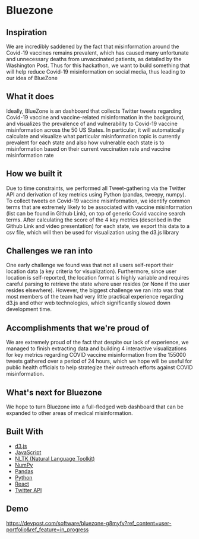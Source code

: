 # Bluezone
## Inspiration
We are incredibly saddened by the fact that misinformation around the Covid-19 vaccines remains prevalent, which has caused many unfortunate and unnecessary deaths from unvaccinated patients, as detailed by the Washington Post. Thus for this hackathon, we want to build something that will help reduce Covid-19 misinformation on social media, thus leading to our idea of BlueZone

## What it does
Ideally, BlueZone is an dashboard that collects Twitter tweets regarding Covid-19 vaccine and vaccine-related misinformation in the background, and visualizes the prevalence of and vulnerability to Covid-19 vaccine misinformation across the 50 US States. In particular, it will automatically calculate and visualize what particular misinformation topic is currently prevalent for each state and also how vulnerable each state is to misinformation based on their current vaccination rate and vaccine misinformation rate

## How we built it
Due to time constraints, we performed all Tweet-gathering via the Twitter API and derivation of key metrics using Python (pandas, tweepy, numpy). To collect tweets on Covid-19 vaccine misinformation, we identify common terms that are extremely likely to be associated with vaccine misinformation (list can be found in Github Link), on top of generic Covid vaccine search terms. After calculating the score of the 4 key metrics (described in the Github Link and video presentation) for each state, we export this data to a csv file, which will then be used for visualization using the d3.js library

## Challenges we ran into
One early challenge we found was that not all users self-report their location data (a key criteria for visualization). Furthermore, since user location is self-reported, the location format is highly variable and requires careful parsing to retrieve the state where user resides (or None if the user resides elsewhere). However, the biggest challenge we ran into was that most members of the team had very little practical experience regarding d3.js and other web technologies, which significantly slowed down development time.

## Accomplishments that we're proud of
We are extremely proud of the fact that despite our lack of experience, we managed to finish extracting data and building 4 interactive visualizations for key metrics regarding COVID vaccine misinformation from the 155000 tweets gathered over a period of 24 hours, which we hope will be useful for public health officials to help strategize their outreach efforts against COVID misinformation.

## What's next for Bluezone
We hope to turn Bluezone into a full-fledged web dashboard that can be expanded to other areas of medical misinformation.

## Built With

- [d3.js](https://d3js.org/)
- [JavaScript](https://developer.mozilla.org/en-US/docs/Web/JavaScript)
- [NLTK (Natural Language Toolkit)](https://www.nltk.org/)
- [NumPy](https://numpy.org/)
- [Pandas](https://pandas.pydata.org/)
- [Python](https://www.python.org/)
- [React](https://reactjs.org/)
- [Twitter API](https://developer.twitter.com/en/docs/twitter-api)
## Demo
https://devpost.com/software/bluezone-g8myfv?ref_content=user-portfolio&ref_feature=in_progress
